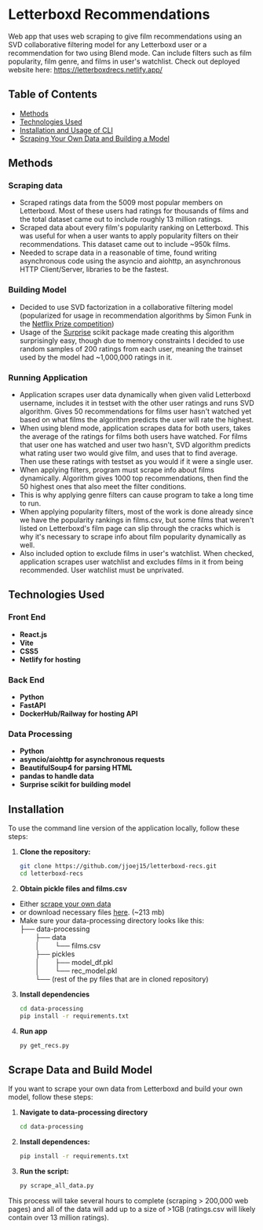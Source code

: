 # Letterboxd Recommendations

Web app that uses web scraping to give film recommendations using an SVD collaborative filtering model for any Letterboxd user or a recommendation for two using Blend mode. Can include filters such as film popularity, film genre, and films in user's watchlist. Check out deployed website here: https://letterboxdrecs.netlify.app/

## Table of Contents

- [Methods](#methods)
- [Technologies Used](#technologies-used)
- [Installation and Usage of CLI](#installation)
- [Scraping Your Own Data and Building a Model](#scrape-data-and-build-model)

## Methods

### Scraping data
- Scraped ratings data from the 5009 most popular members on Letterboxd. Most of these users had ratings for thousands of films and the total dataset came out to include roughly 13 million ratings.
- Scraped data about every film's popularity ranking on Letterboxd. This was useful for when a user wants to apply popularity filters on their recommendations. This dataset came out to include ~950k films.
- Needed to scrape data in a reasonable of time, found writing asynchronous code using the asyncio and aiohttp, an asynchronous HTTP Client/Server, libraries to be the fastest.

### Building Model
- Decided to use SVD factorization in a collaborative filtering model (popularized for usage in recommendation algorithms by Simon Funk in the [Netflix Prize competition](https://en.wikipedia.org/wiki/Netflix_Prize))
- Usage of the [Surprise](https://surpriselib.com/) scikit package made creating this algorithm surprisingly easy, though due to memory constraints I decided to use random samples of 200 ratings from each user, meaning the trainset used by the model had ~1,000,000 ratings in it.

### Running Application
- Application scrapes user data dynamically when given valid Letterboxd username, includes it in testset with the other user ratings and runs SVD algorithm. Gives 50 recommendations for films user hasn't watched yet based on what films the algorithm predicts the user will rate the highest. 
- When using blend mode, application scrapes data for both users, takes the average of the ratings for films both users have watched. For films that user one has watched and user two hasn't, SVD algorithm predicts what rating user two would give film, and uses that to find average. Then use these ratings with testset as you would if it were a single user.
- When applying filters, program must scrape info about films dynamically. Algorithm gives 1000 top recommendations, then find the 50 highest ones that also meet the filter conditions. 
- This is why applying genre filters can cause program to take a long time to run. 
- When applying popularity filters, most of the work is done already since we have the popularity rankings in films.csv, but some films that weren't listed on Letterboxd's film page can slip through the cracks which is why it's necessary to scrape info about film popularity dynamically as well.
- Also included option to exclude films in user's watchlist. When checked, application scrapes user watchlist and excludes films in it from being recommended. User watchlist must be unprivated.

## Technologies Used

### Front End
- **React.js**
- **Vite**
- **CSS5**
- **Netlify for hosting**

### Back End
- **Python**
- **FastAPI**
- **DockerHub/Railway for hosting API**

### Data Processing
- **Python**
- **asyncio/aiohttp for asynchronous requests**
- **BeautifulSoup4 for parsing HTML**
- **pandas to handle data**
- **Surprise scikit for building model**

## Installation

To use the command line version of the application locally, follow these steps:

1. **Clone the repository:**
   ```sh
   git clone https://github.com/jjoej15/letterboxd-recs.git
   cd letterboxd-recs
   ```
2. **Obtain pickle files and films.csv**
- Either [scrape your own data](#scrape-data-and-build-model)
- or download necessary files [here](https://drive.google.com/file/d/16sAdnrwurwpJiAUzE0lbiS8hO7MV8Vkd/view?usp=sharing). (~213 mb)
- Make sure your data-processing directory looks like this:        
├── data-processing         
&nbsp;&nbsp;&nbsp;&nbsp;&nbsp;&nbsp;&nbsp;&nbsp;├── data      
&nbsp;&nbsp;&nbsp;&nbsp;&nbsp;&nbsp;&nbsp;&nbsp;│&nbsp;&nbsp;&nbsp;&nbsp;&nbsp;&nbsp;&nbsp;&nbsp;└── films.csv     
&nbsp;&nbsp;&nbsp;&nbsp;&nbsp;&nbsp;&nbsp;&nbsp;├── pickles     
&nbsp;&nbsp;&nbsp;&nbsp;&nbsp;&nbsp;&nbsp;&nbsp;│&nbsp;&nbsp;&nbsp;&nbsp;&nbsp;&nbsp;&nbsp;&nbsp;├── model_df.pkl     
&nbsp;&nbsp;&nbsp;&nbsp;&nbsp;&nbsp;&nbsp;&nbsp;│&nbsp;&nbsp;&nbsp;&nbsp;&nbsp;&nbsp;&nbsp;&nbsp;└── rec_model.pkl        
&nbsp;&nbsp;&nbsp;&nbsp;&nbsp;&nbsp;&nbsp;&nbsp;└── (rest of the py files that are in cloned repository)         


3. **Install dependencies**
   ```sh
   cd data-processing
   pip install -r requirements.txt
   ```

3. **Run app**
    ```sh
    py get_recs.py
    ```

## Scrape Data and Build Model

If you want to scrape your own data from Letterboxd and build your own model, follow these steps:

1. **Navigate to data-processing directory**
   ```sh
   cd data-processing
   ```

2. **Install dependences:**
   ```sh
   pip install -r requirements.txt
   ```

3. **Run the script:**
   ```sh
   py scrape_all_data.py
   ```

This process will take several hours to complete (scraping > 200,000 web pages) and all of the data will add up to a size of >1GB (ratings.csv will likely contain over 13 million ratings). 
